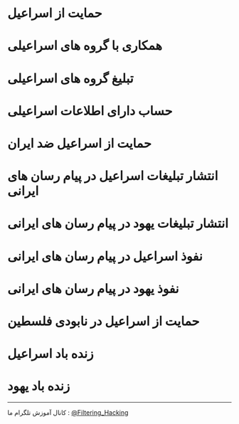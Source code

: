 # حمایت از اسراعیل
# همکاری با گروه های اسراعیلی
# تبلیغ گروه های اسراعیلی 
# حساب دارای اطلاعات اسراعیلی
# حمایت از اسراعیل ضد ایران
# انتشار تبلیغات اسراعیل در پیام رسان های ایرانی
# انتشار تبلیغات یهود در پیام رسان های ایرانی
# نفوذ اسراعیل در پیام رسان های ایرانی
# نفوذ یهود در پیام رسان های ایرانی
# حمایت از اسراعیل در نابودی فلسطین
# زنده باد اسراعیل
# زنده باد یهود
--------------------
کانال آموزش تلگرام ما :
[@Filtering_Hacking](https://t.me/Filtering_Hacking)
